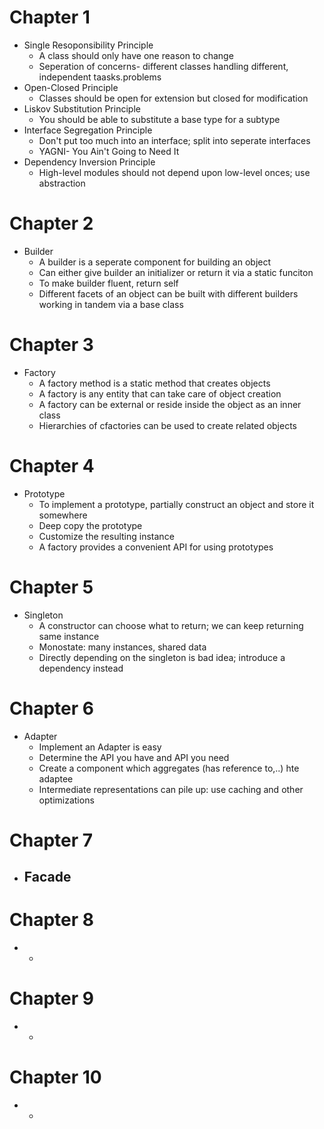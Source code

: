 # Chapter 1

- Single Resoponsibility Principle
    - A class should only have one reason to change
    - Seperation of concerns- different classes handling different, independent taasks.problems
- Open-Closed Principle
    - Classes should be open for extension but closed for modification
- Liskov Substitution Principle
    - You should be able to substitute a base type for a subtype
- Interface Segregation Principle
    - Don't put too much into an interface; split into seperate interfaces
    - YAGNI- You Ain't Going to Need It
- Dependency Inversion Principle
    - High-level modules should not depend upon low-level onces; use abstraction

# Chapter 2
- Builder
    - A builder is a seperate component for building an object
    - Can either give builder an initializer or return it via a static funciton
    - To make builder fluent, return self
    - Different facets of an object can be built with different builders working in tandem via a base class

# Chapter 3
- Factory
    - A factory method is a static method that creates objects
    - A factory is any entity that can take care of object creation
    - A factory can be external or reside inside the object as an inner class
    - Hierarchies of cfactories can be used to create related objects

# Chapter 4
- Prototype
    - To implement a prototype, partially construct an object and store it somewhere
    - Deep copy the prototype
    - Customize the resulting instance
    - A factory provides a convenient API for using prototypes

# Chapter 5
- Singleton
    - A constructor can choose what to return; we can keep returning same instance
    - Monostate: many instances, shared data
    - Directly depending on the singleton is bad idea; introduce a dependency instead

# Chapter 6
- Adapter
    - Implement an Adapter is easy
    - Determine the API you have and API you need
    - Create a component which aggregates (has reference to,..) hte adaptee
    - Intermediate representations can pile up: use caching and other optimizations

# Chapter 7
- Facade
    - 

# Chapter 8
-
    - 

# Chapter 9
-
    -

# Chapter 10
-
    -

